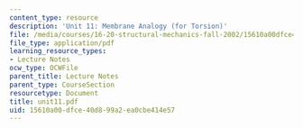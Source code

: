 ```yaml
---
content_type: resource
description: 'Unit 11: Membrane Analogy (for Torsion)'
file: /media/courses/16-20-structural-mechanics-fall-2002/15610a00dfce40d899a2ea0cbe414e57_unit11.pdf
file_type: application/pdf
learning_resource_types:
- Lecture Notes
ocw_type: OCWFile
parent_title: Lecture Notes
parent_type: CourseSection
resourcetype: Document
title: unit11.pdf
uid: 15610a00-dfce-40d8-99a2-ea0cbe414e57
---
```

